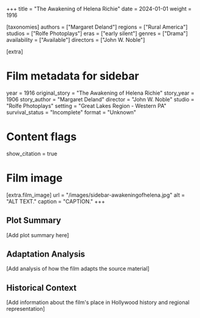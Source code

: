 +++
title = "The Awakening of Helena Richie"
date = 2024-01-01
weight = 1916

[taxonomies]
authors = ["Margaret Deland"]
regions = ["Rural America"]
studios = ["Rolfe Photoplays"]
eras = ["early silent"]
genres = ["Drama"]
availability = ["Available"]
directors = ["John W. Noble"]

[extra]
# Film metadata for sidebar
year = 1916
original_story = "The Awakening of Helena Richie"
story_year = 1906
story_author = "Margaret Deland"
director = "John W. Noble"
studio = "Rolfe Photoplays"
setting = "Great Lakes Region - Western PA"
survival_status = "Incomplete"
format = "Unknown"

# Content flags
show_citation = true

# Film image
[extra.film_image]
url = "/images/sidebar-awakeningofhelena.jpg"
alt = "ALT TEXT."
caption = "CAPTION."
+++

## Plot Summary

[Add plot summary here]

## Adaptation Analysis

[Add analysis of how the film adapts the source material]

## Historical Context

[Add information about the film's place in Hollywood history and regional representation]